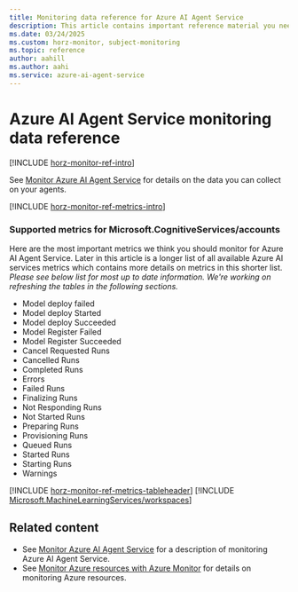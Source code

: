 ```yaml
---
title: Monitoring data reference for Azure AI Agent Service
description: This article contains important reference material you need when you monitor Azure AI Agent Service by using Azure Monitor.
ms.date: 03/24/2025
ms.custom: horz-monitor, subject-monitoring
ms.topic: reference
author: aahill
ms.author: aahi
ms.service: azure-ai-agent-service
---
```


# Azure AI Agent Service monitoring data reference

[!INCLUDE [horz-monitor-ref-intro](~/reusable-content/ce-skilling/azure/includes/azure-monitor/horizontals/horz-monitor-ref-intro.md)]

See [Monitor Azure AI Agent Service](../how-to/metrics.md) for details on the data you can collect on your agents.

[!INCLUDE [horz-monitor-ref-metrics-intro](~/reusable-content/ce-skilling/azure/includes/azure-monitor/horizontals/horz-monitor-ref-metrics-intro.md)]

### Supported metrics for Microsoft.CognitiveServices/accounts

Here are the most important metrics we think you should monitor for Azure AI Agent Service. Later in this article is a longer list of all available Azure AI services metrics which contains more details on metrics in this shorter list. _Please see below list for most up to date information. We're working on refreshing the tables in the following sections._

- Model deploy failed
- Model deploy Started
- Model deploy Succeeded
- Model Register Failed
- Model Register Succeeded
- Cancel Requested Runs
- Cancelled Runs
- Completed Runs
- Errors
- Failed Runs
- Finalizing Runs
- Not Responding Runs
- Not Started Runs
- Preparing Runs
- Provisioning Runs
- Queued Runs
- Started Runs
- Starting Runs
- Warnings
<!-- - Indexed files -->


[!INCLUDE [horz-monitor-ref-metrics-tableheader](~/reusable-content/ce-skilling/azure/includes/azure-monitor/horizontals/horz-monitor-ref-metrics-tableheader.md)]
[!INCLUDE [Microsoft.MachineLearningServices/workspaces](~/reusable-content/ce-skilling/azure/includes/azure-monitor/reference/metrics/microsoft-machinelearningservices-workspaces-metrics-include.md)]

## Related content

- See [Monitor Azure AI Agent Service](../how-to/metrics.md) for a description of monitoring Azure AI Agent Service.
- See [Monitor Azure resources with Azure Monitor](/azure/azure-monitor/essentials/monitor-azure-resource) for details on monitoring Azure resources.
